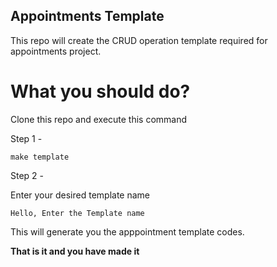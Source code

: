 ## Appointments Template

This repo will create the CRUD operation template required for appointments project.


# What you should do?

Clone this repo and execute this command

Step 1 - 

```shell 
make template
```

Step 2 -

Enter your desired template name

``` shell
Hello, Enter the Template name
```

This will generate you the apppointment template codes. 

**That is it and you have made it**
